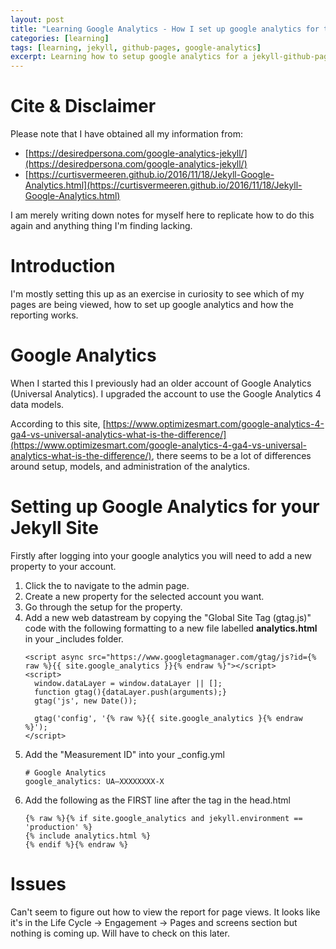 ```yaml
---
layout: post
title: "Learning Google Analytics - How I set up google analytics for this blog"
categories: [learning]
tags: [learning, jekyll, github-pages, google-analytics]
excerpt: Learning how to setup google analytics for a jekyll-github-page site
---
```


# Cite & Disclaimer

Please note that I have obtained all my information from:
- [https://desiredpersona.com/google-analytics-jekyll/](https://desiredpersona.com/google-analytics-jekyll/)
- [https://curtisvermeeren.github.io/2016/11/18/Jekyll-Google-Analytics.html](https://curtisvermeeren.github.io/2016/11/18/Jekyll-Google-Analytics.html)

I am merely writing down notes for myself here to replicate how to do this again and anything thing I'm finding lacking.

# Introduction

I'm mostly setting this up as an exercise in curiosity to see which of my pages are being viewed, how to set up google analytics and how the reporting works.

# Google Analytics

When I started this I previously had an older account of Google Analytics (Universal Analytics). I upgraded the account to use the Google Analytics 4 data models.

According to this site, [https://www.optimizesmart.com/google-analytics-4-ga4-vs-universal-analytics-what-is-the-difference/](https://www.optimizesmart.com/google-analytics-4-ga4-vs-universal-analytics-what-is-the-difference/), there seems to be a lot of differences around setup, models, and administration of the analytics.


# Setting up Google Analytics for your Jekyll Site

Firstly after logging into your google analytics you will need to add a new property to your account.

1. Click the <i class="fas fa-cog"></i> to navigate to the admin page.
2. Create a new property for the selected account you want.
3. Go through the setup for the property.
4. Add a new web datastream by copying the "Global Site Tag (gtag.js)" code with the following formatting to a new file labelled **analytics.html** in your _includes folder.
    ```
    <script async src="https://www.googletagmanager.com/gtag/js?id={% raw %}{{ site.google_analytics }}{% endraw %}"></script>   
    <script>   
      window.dataLayer = window.dataLayer || [];   
      function gtag(){dataLayer.push(arguments);}   
      gtag('js', new Date());   
      
      gtag('config', '{% raw %}{{ site.google_analytics }{% endraw %}');   
    </script>   
    ```
5. Add the "Measurement ID" into your _config.yml   
    ```
    # Google Analytics
    google_analytics: UA—XXXXXXXX-X
    ```
6. Add the following as the FIRST line after the <head> tag in the head.html   
    ```
    {% raw %}{% if site.google_analytics and jekyll.environment == 'production' %}   
    {% include analytics.html %}   
    {% endif %}{% endraw %}   
    ```

# Issues

Can't seem to figure out how to view the report for page views. It looks like it's in the Life Cycle -> Engagement -> Pages and screens section but nothing is coming up. Will have to check on this later.